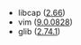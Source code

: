 - libcap ([2.66](https://sites.google.com/site/fullycapable/release-notes-for-libcap#h.d9ygdose5kw))
- vim ([9.0.0828](https://github.com/vim/vim/releases/tag/v9.0.0828))
- glib ([2.74.1](https://gitlab.gnome.org/GNOME/glib/-/tags/2.74.1))

